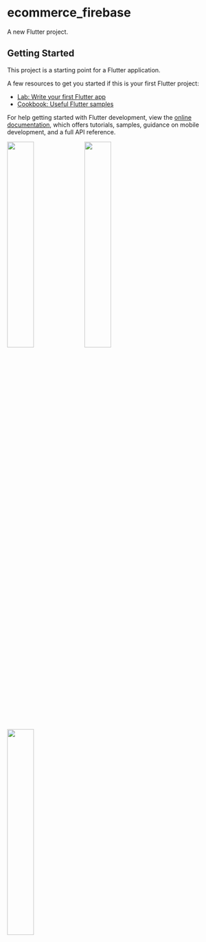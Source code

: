 # ecommerce_firebase

A new Flutter project.

## Getting Started

This project is a starting point for a Flutter application.

A few resources to get you started if this is your first Flutter project:

- [Lab: Write your first Flutter app](https://docs.flutter.dev/get-started/codelab)
- [Cookbook: Useful Flutter samples](https://docs.flutter.dev/cookbook)

For help getting started with Flutter development, view the
[online documentation](https://docs.flutter.dev/), which offers tutorials,
samples, guidance on mobile development, and a full API reference.
<P>
  <img src="https://github.com/SnehalSangani/ecommerce_firebase_app/assets/114208600/91bacd19-091d-43f7-81e4-04513b1c8185"height=35% weight=22%>
  <img src="https://github.com/SnehalSangani/ecommerce_firebase_app/assets/114208600/96db22cc-a316-4f1e-be38-9cdd9dad615d"height=35% weight=22%>
  <img src="https://github.com/SnehalSangani/ecommerce_firebase_app/assets/114208600/e0af5663-a07b-445a-8844-52515c82db13"height=35% weight=22%>

</P>
